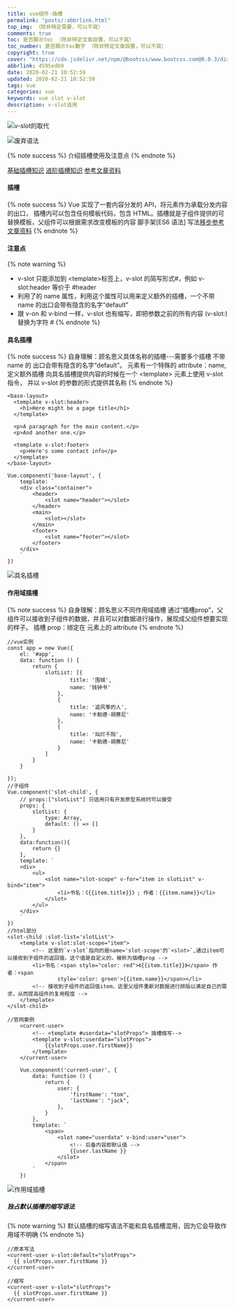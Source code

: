 ```yaml
---
title: vue组件-插槽
permalink: "posts/:abbrlink.html"
top_img: （除非特定需要，可以不寫）
comments: true
toc: 是否顯示toc （除非特定文章設置，可以不寫）
toc_number: 是否顯示toc數字 （除非特定文章設置，可以不寫）
copyright: true
cover: "https://cdn.jsdelivr.net/npm/@bootcss/www.bootcss.com@0.0.3/dist/img/vuejs.png"
abbrlink: 4595edb9
date: 2020-02-21 10:52:59
updated: 2020-02-21 10:52:59
tags: vue
categories: vue
keywords: vue slot v-slot
description: v-slot适用
---
```




![v-slot的取代](https://i.loli.net/2020/03/22/iHZ9AuycptWKTmz.png)

![废弃语法](https://i.loli.net/2020/03/22/czphIqNl4M9XQm2.png)

{% note success %}
介绍插槽使用及注意点
{% endnote %}

[基础插槽知识](https://cn.vuejs.org/v2/guide/components.html#%E9%80%9A%E8%BF%87%E6%8F%92%E6%A7%BD%E5%88%86%E5%8F%91%E5%86%85%E5%AE%B9)
[进阶插槽知识](https://cn.vuejs.org/v2/guide/components-slots.html)
[参考文章资料](https://segmentfault.com/a/1190000019630737?utm_source=tag-newest)

#### 插槽

{% note success %}
Vue 实现了一套内容分发的 API，将<slot>元素作为承载分发内容的出口，
插槽内可以包含任何模板代码，包含 HTML。插槽就是子组件提供的可替换模板，父组件可以根据需求改变模板的内容
脚手架[ES6 语法] 写法[移步参考文章资料](https://segmentfault.com/a/1190000019630737?utm_source=tag-newest)
{% endnote %}

#### 注意点

{% note warning %}

- v-slot 只能添加到 \<template>标签上，v-slot 的简写形式#，例如 v-slot:header 等价于 #header
- 利用了<slot>的 name 属性，利用这个属性可以用来定义额外的插槽，一个不带 name 的<slot>出口会带有隐含的名字“default”
- 跟 v-on 和 v-bind 一样，v-slot 也有缩写，即把参数之前的所有内容 (v-slot:) 替换为字符 #
{% endnote %}

#### 具名插槽

{% note success %}
    自身理解：顾名思义具体名称的插槽---需要多个插槽
    不带 name 的 <slot> 出口会带有隐含的名字“default”。
    <slot> 元素有一个特殊的 attribute：name,定义额外插槽
    向具名插槽提供内容的时候在一个 \<template> 元素上使用 v-slot 指令，
    并以 v-slot 的参数的形式提供其名称
{% endnote %}

```
<base-layout>
  <template v-slot:header>
    <h1>Here might be a page title</h1>
  </template>

  <p>A paragraph for the main content.</p>
  <p>And another one.</p>

  <template v-slot:footer>
    <p>Here's some contact info</p>
  </template>
</base-layout>

Vue.component('base-layout', {
    template: `
    <div class="container">
        <header>
            <slot name="header"></slot>
        </header>
        <main>
            <slot></slot>
        </main>
        <footer>
            <slot name="footer"></slot>
        </footer>
    </div>
    `
})

```

![具名插槽](https://i.loli.net/2020/03/22/OVL2rdaemXTBF8j.png)
#### 作用域插槽

{% note success %}
自身理解：顾名思义不同作用域插槽
通过“插槽prop”，父组件可以接收到子组件的数据，并且可以对数据进行操作，展现成父组件想要实现的样子。
插槽 prop：绑定在 <slot> 元素上的 attribute
{% endnote %}

```
//vue实例
const app = new Vue({
    el: '#app',
    data: function () {
        return {
            slotList: [{
                    title: '围城',
                    name: '钱钟书'
                },
                {
                    title: '追风筝的人',
                    name: '卡勒德·胡赛尼'
                },
                {
                    title: '灿烂千阳',
                    name: '卡勒德·胡赛尼'
                }
            ]
        }
    }

});
//子组件
Vue.component('slot-child', {
    // props:["slotList"] 只适用只有开发原型系统时可以接受
    props: {
        slotList: {
            type: Array,
            default: () => []
        }
    },
    data:function(){
        return {}
    },
    template: `
    <div>
        <ul>
            <slot name="slot-scope" v-for="item in slotList" v-bind="item">
                <li>书名：《{{item.title}}》; 作者：{{item.name}}</li>
            </slot>
        </ul>
    </div>
    `
})
//html部分
<slot-child :slot-list='slotList'>
    <template v-slot:slot-scope="item">
        <!-- 这里的`v-slot`指向的是name='slot-scope'的`<slot>`,通过item可以接收到子组件的返回值，这个值是自定义的，被称为插槽prop -->
        <li>书名：<span style="color: red">《{{item.title}}》</span> 作者：<span
                style='color: green'>{{item.name}}</span></li>
        <!-- 接收到子组件的返回值item，这里父组件重新对数据进行排版以满足自己的需求，从而提高组件的复用程度 -->
    </template>
</slot-child>
```
```
//官网案例
    <current-user>
        <!-- <template #userdata="slotProps"> 插槽缩写-->
        <template v-slot:userdata="slotProps">
            {{slotProps.user.firstName}}
        </template>
    </current-user>

    Vue.component('current-user', {
        data: function () {
            return {
                user: {
                    'firstName': "tom",
                    'lastName': "jack",
                },
            }
        },
        template: `
            <span>
                <slot name="userdata" v-bind:user="user">
                    <!-- 后备内容即默认值 -->
                    {{user.lastName }}
                </slot>
            </span>
        `
    })
```

![作用域插槽](https://i.loli.net/2020/03/22/sQv5PrgnGlJEq6c.png)

##### 独占默认插槽的缩写语法

{% note warning %}
默认插槽的缩写语法不能和具名插槽混用，因为它会导致作用域不明确
{% endnote %}

```
//原本写法
<current-user v-slot:default="slotProps">
  {{ slotProps.user.firstName }}
</current-user>

//缩写
<current-user v-slot="slotProps">
  {{ slotProps.user.firstName }}
</current-user>

```